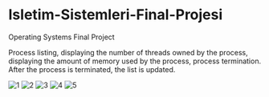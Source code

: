 # Isletim-Sistemleri-Final-Projesi
Operating Systems Final Project


Process listing, displaying the number of threads owned by the process, displaying the amount of memory used by the process, process termination. After the process is terminated, the list is updated.

![1](https://user-images.githubusercontent.com/44004959/124682050-8e7d3200-ded2-11eb-9108-b9d7584803ae.PNG)
![2](https://user-images.githubusercontent.com/44004959/124682052-9046f580-ded2-11eb-8499-8d417039eb33.PNG)
![3](https://user-images.githubusercontent.com/44004959/124682056-91782280-ded2-11eb-9328-5e9f48fd51ba.PNG)
![4](https://user-images.githubusercontent.com/44004959/124682059-9341e600-ded2-11eb-8ab6-aab67f46555a.PNG)
![5](https://user-images.githubusercontent.com/44004959/124682064-93da7c80-ded2-11eb-9d8e-c84d9b2775fd.PNG)

